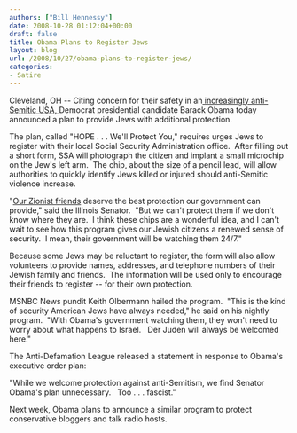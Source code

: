 ```yaml
---
authors: ["Bill Hennessy"]
date: 2008-10-28 01:12:04+00:00
draft: false
title: Obama Plans to Register Jews
layout: blog
url: /2008/10/27/obama-plans-to-register-jews/
categories:
- Satire
---
```


Cleveland, OH -- Citing concern for their safety in an[ increasingly anti-Semitic USA, ](https://www.ksdk.com/news/local/story.aspx?storyid=158218)Democrat presidential candidate Barack Obama today announced a plan to provide Jews with additional protection.

The plan, called "HOPE . . . We'll Protect You," requires urges Jews to register with their local Social Security Administration office.  After filling out a short form, SSA will photograph the citizen and implant a small microchip on the Jew's left arm.  The chip, about the size of a pencil lead, will allow authorities to quickly identify Jews killed or injured should anti-Semitic violence increase.

"[Our Zionist friends](https://www.latimes.com/news/politics/la-na-obamamideast10apr10,0,1780231,full.story) deserve the best protection our government can provide," said the Illinois Senator.  "But we can't protect them if we don't know where they are.  I think these chips are a wonderful idea, and I can't wait to see how this program gives our Jewish citizens a renewed sense of security.  I mean, their government will be watching them 24/7."

Because some Jews may be reluctant to register, the form will also allow volunteers to provide names, addresses, and telephone numbers of their Jewish family and friends.  The information will be used only to encourage their friends to register -- for their own protection.

MSNBC News pundit Keith Olbermann hailed the program.  "This is the kind of security American Jews have always needed," he said on his nightly program.  "With Obama's government watching them, they won't need to worry about what happens to Israel.   Der Juden will always be welcomed here."

The Anti-Defamation League released a statement in response to Obama's executive order plan:

"While we welcome protection against anti-Semitism, we find Senator Obama's plan unnecessary.   Too . . . fascist."

Next week, Obama plans to announce a similar program to protect conservative bloggers and talk radio hosts.

